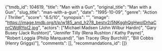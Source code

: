 {"tmdb_id": 104619, "title": "Man with a Gun", "original_title": "Man with a Gun", "slug_title": "man-with-a-gun", "date": "1995-10-09", "genre": "Action / Thriller", "score": "6.5/10", "synopsis": "", "image": "https://image.tmdb.org/t/p/w185_and_h278_bestv2/5NKgghQgHwoIDrhaCnrCWdRYpI2.jpg", "actors": ["Michael Madsen (John Wilbur Hardin)", "Gary Busey (Jack Rushton)", "Jennifer Tilly (Rena Rushton / Kathy Payne)", "Robert Loggia (Philip Marquand)", "Ian Tracey (Roy Burchill)", "Bill Cobbs (Henry Griggs)"], "comments": [], "recommandations_id": []}